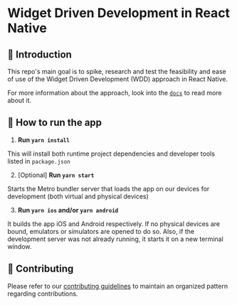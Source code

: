 # Widget Driven Development in React Native

## 👋 Introduction

This repo's main goal is to spike, research and test the feasibility and ease of use of the Widget Driven Development (WDD) approach in React Native.

For more information about the approach, look into the [`docs`](./docs) to read more about it.

## 🏃 How to run the app

1. **Run `yarn install`**

This will install both runtime project dependencies and developer tools listed in `package.json`

2. [Optional] **Run `yarn start`**

Starts the Metro bundler server that loads the app on our devices for development (both virtual and physical devices)

3. **Run `yarn ios` and/or `yarn android`**

It builds the app iOS and Android respectively. If no physical devices are bound, emulators or simulators are opened to do so. Also, if the development server was not already running, it starts it on a new terminal window.

## 👐 Contributing

Please refer to our [contributing guidelines](./CONTRIBUTING.md) to maintain an organized pattern regarding contributions.
